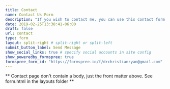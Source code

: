 ```yaml
---
title: Contact
name: Contact Us Form
description: "If you wish to contact me, you can use this contact form or email direct at: dr.christian.ryan@gmail.com"
date: 2019-02-25T13:38:41-06:00
draft: false
url: contact
type: form
layout: split-right # split-right or split-left
submit_button_label: Send Message
show_social_links: true # specify social accounts in site config
show_poweredby_formspree: true
formspree_form_id: "https://formspree.io/f/drchristianryan@gmail.com"
---
```


** Contact page don't contain a body, just the front matter above.
See form.html in the layouts folder **
